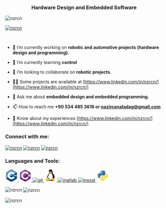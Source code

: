 <h3 align="center">Hardware Design and Embedded Software</h3>

<p align="left"> <img src="https://komarev.com/ghpvc/?username=nzrcn&label=Profile%20views&color=0e75b6&style=flat" alt="nzrcn" /> </p>

<p align="left"> <a href="https://github.com/ryo-ma/github-profile-trophy"><img src="https://github-profile-trophy.vercel.app/?username=nzrcn" alt="nzrcn" /></a> </p>

<p align="left"> <a href="https://twitter.com/" target="blank"><img src="https://img.shields.io/twitter/follow/?logo=twitter&style=for-the-badge" alt="" /></a> </p>

- 🔭 I’m currently working on **robotic and automotive projects (hardware design and programming).**

- 🌱 I’m currently learning **control**

- 👯 I’m looking to collaborate on **robotic projects.**

- 👨‍💻 Some projects are available at [https://www.linkedin.com/in/nzrcn/](https://www.linkedin.com/in/nzrcn/)

- 💬 Ask me about **embedded design and embedded programming.**

- 📫 How to reach me **+90 534 485 3616 or nazircanaladag@gmail.com**

- 📄 Know about my experiences [https://www.linkedin.com/in/nzrcn/](https://www.linkedin.com/in/nzrcn/)

<h3 align="left">Connect with me:</h3>
<p align="left">
<a href="https://linkedin.com/in/nzrcn" target="blank"><img align="center" src="https://raw.githubusercontent.com/rahuldkjain/github-profile-readme-generator/master/src/images/icons/Social/linked-in-alt.svg" alt="nzrcn" height="30" width="40" /></a>
<a href="https://linkedin.com/in/nzrcn" target="blank"><img align="center" src="https://raw.githubusercontent.com/rahuldkjain/github-profile-readme-generator/master/src/images/icons/Social/instagram.svg" alt="nzrcn" height="30" width="40" /></a>
<a href="https://fb.com/nzrcn" target="blank"><img align="center" src="https://raw.githubusercontent.com/rahuldkjain/github-profile-readme-generator/master/src/images/icons/Social/facebook.svg" alt="nzrcn" height="30" width="40" /></a>
</p>

<h3 align="left">Languages and Tools:</h3>
<p align="left"> <a href="https://www.w3schools.com/cpp/" target="_blank" rel="noreferrer"> <img src="https://raw.githubusercontent.com/devicons/devicon/master/icons/cplusplus/cplusplus-original.svg" alt="cplusplus" width="40" height="40"/> </a> <a href="https://www.w3schools.com/cs/" target="_blank" rel="noreferrer"> <img src="https://raw.githubusercontent.com/devicons/devicon/master/icons/csharp/csharp-original.svg" alt="csharp" width="40" height="40"/> </a> <a href="https://git-scm.com/" target="_blank" rel="noreferrer"> <img src="https://www.vectorlogo.zone/logos/git-scm/git-scm-icon.svg" alt="git" width="40" height="40"/> </a> <a href="https://www.linux.org/" target="_blank" rel="noreferrer"> <img src="https://raw.githubusercontent.com/devicons/devicon/master/icons/linux/linux-original.svg" alt="linux" width="40" height="40"/> </a> <a href="https://www.mathworks.com/" target="_blank" rel="noreferrer"> <img src="https://upload.wikimedia.org/wikipedia/commons/2/21/Matlab_Logo.png" alt="matlab" width="40" height="40"/> </a> <a href="https://www.microsoft.com/en-us/sql-server" target="_blank" rel="noreferrer"> <img src="https://www.svgrepo.com/show/303229/microsoft-sql-server-logo.svg" alt="mssql" width="40" height="40"/> </a> <a href="https://www.python.org" target="_blank" rel="noreferrer"> <img src="https://raw.githubusercontent.com/devicons/devicon/master/icons/python/python-original.svg" alt="python" width="40" height="40"/> </a> </p>

<p><img align="left" src="https://github-readme-stats.vercel.app/api/top-langs?username=nzrcn&show_icons=true&locale=en&layout=compact" alt="nzrcn" /></p>

<p>&nbsp;<img align="center" src="https://github-readme-stats.vercel.app/api?username=nzrcn&show_icons=true&locale=en" alt="nzrcn" /></p>

<p><img align="center" src="https://github-readme-streak-stats.herokuapp.com/?user=nzrcn&" alt="nzrcn" /></p>
